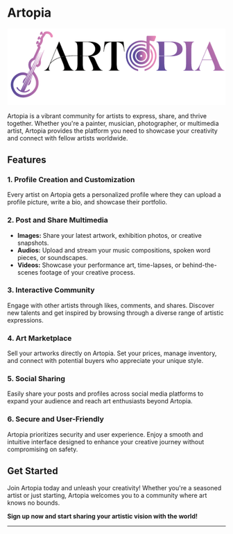 # Artopia

![Artopia Logo](artopia_frontend/public/artopialogo.png)

Artopia is a vibrant community for artists to express, share, and thrive together. Whether you're a painter, musician, photographer, or multimedia artist, Artopia provides the platform you need to showcase your creativity and connect with fellow artists worldwide.

## Features

### 1. Profile Creation and Customization

Every artist on Artopia gets a personalized profile where they can upload a profile picture, write a bio, and showcase their portfolio.

### 2. Post and Share Multimedia

- **Images:** Share your latest artwork, exhibition photos, or creative snapshots.
- **Audios:** Upload and stream your music compositions, spoken word pieces, or soundscapes.
- **Videos:** Showcase your performance art, time-lapses, or behind-the-scenes footage of your creative process.

### 3. Interactive Community

Engage with other artists through likes, comments, and shares. Discover new talents and get inspired by browsing through a diverse range of artistic expressions.

### 4. Art Marketplace

Sell your artworks directly on Artopia. Set your prices, manage inventory, and connect with potential buyers who appreciate your unique style.

### 5. Social Sharing

Easily share your posts and profiles across social media platforms to expand your audience and reach art enthusiasts beyond Artopia.

### 6. Secure and User-Friendly

Artopia prioritizes security and user experience. Enjoy a smooth and intuitive interface designed to enhance your creative journey without compromising on safety.

## Get Started

Join Artopia today and unleash your creativity! Whether you're a seasoned artist or just starting, Artopia welcomes you to a community where art knows no bounds.

**Sign up now and start sharing your artistic vision with the world!**

---

